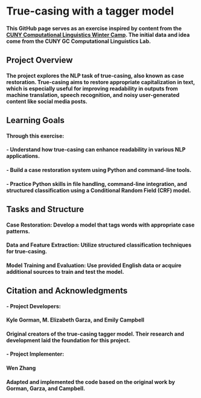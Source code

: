 # True-casing with a tagger model
#### This GitHub page serves as an exercise inspired by content from the [CUNY Computational Linguistics Winter Camp](https://github.com/CUNY-CL/winter-camp). The initial data and idea come from the CUNY GC Computational Linguistics Lab.

## **Project Overview**
#### The project explores the NLP task of true-casing, also known as case restoration. True-casing aims to restore appropriate capitalization in text, which is especially useful for improving readability in outputs from machine translation, speech recognition, and noisy user-generated content like social media posts.

## **Learning Goals**
#### Through this exercise:
#### - Understand how true-casing can enhance readability in various NLP applications.
#### - Build a case restoration system using Python and command-line tools.
#### - Practice Python skills in file handling, command-line integration, and structured classification using a Conditional Random Field (CRF) model.

## **Tasks and Structure**
#### Case Restoration: Develop a model that tags words with appropriate case patterns.
#### Data and Feature Extraction: Utilize structured classification techniques for true-casing.
#### Model Training and Evaluation: Use provided English data or acquire additional sources to train and test the model.

## **Citation and Acknowledgments**

#### - **Project Developers**:  
  #### Kyle Gorman, M. Elizabeth Garza, and Emily Campbell  
  #### Original creators of the true-casing tagger model. Their research and development laid the foundation for this project.

#### - **Project Implementer**:  
  #### Wen Zhang  
  #### Adapted and implemented the code based on the original work by Gorman, Garza, and Campbell.
